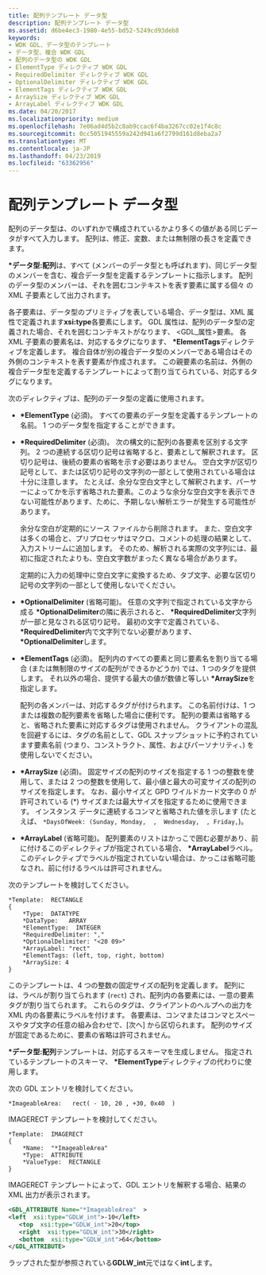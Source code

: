 ```yaml
---
title: 配列テンプレート データ型
description: 配列テンプレート データ型
ms.assetid: d6be4ec3-1980-4e55-bd52-5249cd93deb8
keywords:
- WDK GDL、データ型のテンプレート
- データ型、複合 WDK GDL
- 配列のデータ型の WDK GDL
- ElementType ディレクティブ WDK GDL
- RequiredDelimiter ディレクティブ WDK GDL
- OptionalDelimiter ディレクティブ WDK GDL
- ElementTags ディレクティブ WDK GDL
- ArraySize ディレクティブ WDK GDL
- ArrayLabel ディレクティブ WDK GDL
ms.date: 04/20/2017
ms.localizationpriority: medium
ms.openlocfilehash: 7e06ad4d5b2c8ab9ccac6f4ba3267cc02e1f4c8c
ms.sourcegitcommit: 0cc5051945559a242d941a6f2799d161d8eba2a7
ms.translationtype: MT
ms.contentlocale: ja-JP
ms.lasthandoff: 04/23/2019
ms.locfileid: "63362956"
---
```

# <a name="array-template-data-types"></a>配列テンプレート データ型


配列のデータ型は、のいずれかで構成されているかより多くの値がある同じデータがすべて入力します。 配列は、修正、変数、または無制限の長さを定義できます。

**\*データ型:配列**は、すべて (メンバーのデータ型とも呼ばれます)、同じデータ型のメンバーを含む、複合データ型を定義するテンプレートに指示します。 配列のデータ型のメンバーは、それを囲むコンテキストを表す要素に属する個々 の XML 子要素として出力されます。

各子要素は、データ型のプリミティブを表している場合、データ型は、XML 属性で定義されます**xsi:type**各要素にします。 GDL 属性は、配列のデータ型の定義された場合、それを囲むコンテキストがなります、 &lt;GDL\_属性&gt;要素。 各 XML 子要素の要素名は、対応するタグになります、  **\*ElementTags**ディレクティブを定義します。 複合自体が別の複合データ型のメンバーである場合はその外側のコンテキストを表す要素が作成されます。 この親要素の名前は、外側の複合データ型を定義するテンプレートによって割り当てられている、対応するタグになります。

次のディレクティブは、配列のデータ型の定義に使用されます。

-   **\*ElementType** (必須)。 すべての要素のデータ型を定義するテンプレートの名前。 1 つのデータ型を指定することができます。

-   **\*RequiredDelimiter** (必須)。 次の構文的に配列の各要素を区別する文字列。 2 つの連続する区切り記号は省略すると、要素として解釈されます。 区切り記号は、後続の要素の省略を示す必要はありません。 空白文字が区切り記号として、または区切り記号の文字列の一部として使用されている場合は十分に注意します。 たとえば、余分な空白文字として解釈されます、パーサーによってかを示す省略された要素。このような余分な空白文字を表示できない可能性があります、ために、予期しない解析エラーが発生する可能性があります。

    余分な空白が定期的にソース ファイルから削除されます。 また、空白文字は多くの場合と、プリプロセッサはマクロ、コメントの処理の結果として、入力ストリームに追加します。 そのため、解析される実際の文字列には、最初に指定されたよりも、空白文字数がまったく異なる場合があります。

    定期的に入力の処理中に空白文字に変換するため、タブ文字、必要な区切り記号の文字列の一部として使用しないでください。

-   **\*OptionalDelimiter** (省略可能)。 任意の文字列で指定されている文字から成る **\*OptionalDelimiter**の隣に表示されると、  **\*RequiredDelimiter**文字列が一部と見なされる区切り記号。 最初の文字で定義されている、  **\*RequiredDelimiter**内で文字列でない必要があります、  **\*OptionalDelimiter**します。

-   **\*ElementTags** (必須)。 配列内のすべての要素と同じ要素名を割り当てる場合 (または無制限のサイズの配列ができるかどうか) では、1 つのタグを提供します。 それ以外の場合、提供する最大の値が数値と等しい **\*ArraySize**を指定します。

    配列の各メンバーは、対応するタグが付けられます。 この名前付けは、1 つまたは複数の配列要素を省略した場合に便利です。 配列の要素は省略すると、省略された要素に対応するタグは使用されません。 クライアントの混乱を回避するには、タグの名前として、GDL スナップショットに予約されています要素名前 (つまり、コンストラクト、属性、およびパーソナリティ、) を使用しないでください。

-   **\*ArraySize** (必須)。 固定サイズの配列のサイズを指定する 1 つの整数を使用して、または 2 つの整数を使用して、最小値と最大の可変サイズの配列のサイズを指定します。 なお、最小サイズと GPD ワイルドカード文字の 0 が許可されている (\*) サイズまたは最大サイズを指定するために使用できます。 インスタンス データに連続するコンマと省略された値を示します (たとえば、 `*DaysOfWeek: (Sunday, Monday,  ,  Wednesday,  , Friday,`)。

-   **\*ArrayLabel** (省略可能)。 配列要素のリストはかっこで囲む必要があり、前に付けるこのディレクティブが指定されている場合、  **\*ArrayLabel**ラベル。 このディレクティブでラベルが指定されていない場合は、かっこは省略可能なされ、前に付けるラベルは許可されません。

次のテンプレートを検討してください。

```GDL
*Template:  RECTANGLE
{
    *Type:  DATATYPE
    *DataType:   ARRAY
    *ElementType:  INTEGER
    *RequiredDelimiter: ","
    *OptionalDelimiter: "<20 09>"
    *ArrayLabel: "rect"
    *ElementTags: (left, top, right, bottom)
    *ArraySize: 4
}
```

このテンプレートは、4 つの整数の固定サイズの配列を定義します。 配列には、ラベルが割り当てられます (`rect`) され、配列内の各要素には、一意の要素タグが割り当てられます。 これらのタグは、クライアントのヘルプへの出力を XML 内の各要素にラベルを付けます。 各要素は、コンマまたはコンマとスペースやタブ文字の任意の組み合わせで、[次へ] から区切られます。 配列のサイズが固定であるために、要素の省略は許可されません。

**\*データ型:配列**テンプレートは、対応するスキーマを生成しません。 指定されているテンプレートのスキーマ、  **\*ElementType**ディレクティブの代わりに使用します。

次の GDL エントリを検討してください。

```GDL
*ImageableArea:   rect( - 10, 20 , +30, 0x40  )  
```

IMAGERECT テンプレートを検討してください。

```GDL
*Template:  IMAGERECT
{
    *Name:  "*ImageableArea"
    *Type:  ATTRIBUTE
    *ValueType:  RECTANGLE
}
```

IMAGERECT テンプレートによって、GDL エントリを解釈する場合、結果の XML 出力が表示されます。

```xml
<GDL_ATTRIBUTE Name="*ImageableArea"  >
<left  xsi:type="GDLW_int">-10</left>
   <top  xsi:type="GDLW_int">20</top>
   <right  xsi:type="GDLW_int">30</right>
   <bottom  xsi:type="GDLW_int">64</bottom>
</GDL_ATTRIBUTE> 
```

ラップされた型が参照されている**GDLW\_int**元ではなく**int**します。
